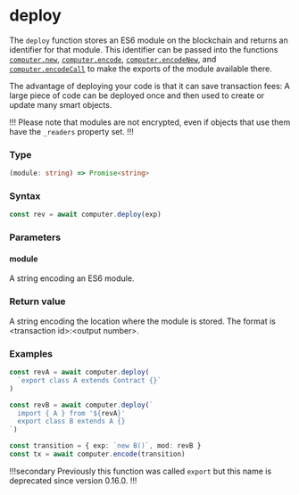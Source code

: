 # deploy

The `deploy` function stores an ES6 module on the blockchain and returns an identifier for that module. This identifier can be passed into the functions [`computer.new`](./new.md), [`computer.encode`](./encode.md), [`computer.encodeNew`](./encodeNew.md), and [`computer.encodeCall`](./encodeCall.md) to make the exports of the module available there.

The advantage of deploying your code is that it can save transaction fees: A large piece of code can be deployed once and then used to create or update many smart objects.

!!!
Please note that modules are not encrypted, even if objects that use them have the `_readers` property set.
!!!

### Type
```ts
(module: string) => Promise<string>
```

### Syntax
```js
const rev = await computer.deploy(exp)
```

### Parameters

#### module
A string encoding an ES6 module.

### Return value

A string encoding the location where the module is stored. The format is \<transaction id\>:\<output number\>. 

### Examples
```ts
const revA = await computer.deploy(
  `export class A extends Contract {}`
)

const revB = await computer.deploy(`
  import { A } from '${revA}'
  export class B extends A {}
`)

const transition = { exp: `new B()`, mod: revB }
const tx = await computer.encode(transition)
```

!!!secondary
Previously this function was called `export` but this name is deprecated since version 0.16.0.
!!!